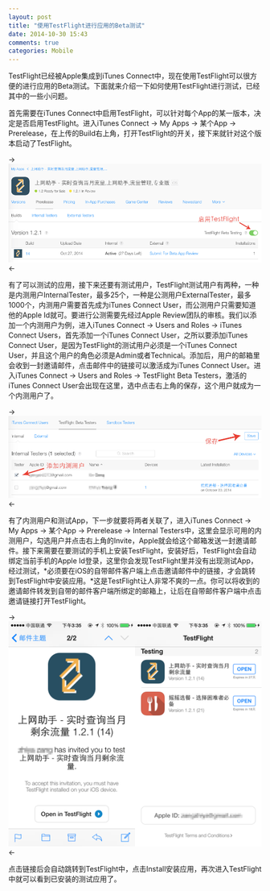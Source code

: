 ```yaml
---
layout: post
title: "使用TestFlight进行应用的Beta测试"
date: 2014-10-30 15:43
comments: true
categories: Mobile
---
```


TestFlight已经被Apple集成到iTunes Connect中，现在使用TestFlight可以很方便的进行应用的Beta测试。下面就来介绍一下如何使用TestFlight进行测试，已经其中的一些小问题。

首先需要在iTunes Connect中启用TestFlight，可以针对每个App的某一版本，决定是否启用TestFlight。进入iTunes Connect -> My Apps -> 某个App -> Prerelease，在上传的Build右上角，打开TestFlight的开关，接下来就针对这个版本启动了TestFlight。

->![图1](/upload/testflight-1.png)<-

有了可以测试的应用，接下来还要有测试用户，TestFlight测试用户有两种，一种是内测用户InternalTester，最多25个，一种是公测用户ExternalTester，最多1000个，内测用户需要首先成为iTunes Connect User，而公测用户只需要知道他的Apple Id就可。要进行公测需要先经过Apple Review团队的审核。我们以添加一个内测用户为例，进入iTunes Connect -> Users and Roles -> iTunes Connect Users，首先添加一个iTunes Connect User，之所以要添加iTunes Connect User，是因为TestFlight的测试用户必须是一个iTunes Connect User，并且这个用户的角色必须是Admin或者Technical。添加后，用户的邮箱里会收到一封邀请邮件，点击邮件中的链接可以激活成为iTunes Connect User。进入iTunes Connect -> Users and Roles -> TestFlight Beta Testers，激活的iTunes Connect User会出现在这里，选中点击右上角的保存，这个用户就成为一个内测用户了。

->![图2](/upload/testflight-2.png)<-

有了内测用户和测试App，下一步就要将两者关联了，进入iTunes Connect -> My Apps -> 某个App -> Prerelease -> Internal Testers中，这里会显示可用的内测用户，勾选用户并点击右上角的Invite，Apple就会给这个邮箱发送一封邀请邮件。接下来需要在要测试的手机上安装TestFlight，安装好后，TestFlight会自动绑定当前手机的Apple Id登录，这里你会发现TestFlight里并没有出现测试App，经过测试，*必须要在iOS的自带邮件客户端上点击邀请邮件中的链接，才会跳转到TestFlight中安装应用。*这是TestFlight让人非常不爽的一点。你可以将收到的邀请邮件转发到自带的邮件客户端所绑定的邮箱上，让后在自带邮件客户端中点击邀请链接打开TestFlight。

->![图3](/upload/testflight-3.png)<-

点击链接后会自动跳转到TestFlight中，点击Install安装应用，再次进入TestFlight中就可以看到已安装的测试应用了。